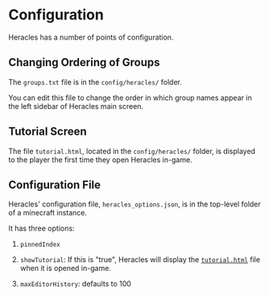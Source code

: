 # Configuration
Heracles has a number of points of configuration.

## Changing Ordering of Groups
The `groups.txt` file is in the `config/heracles/` folder.

You can edit this file to change the order in which group names appear in the left sidebar of Heracles main screen.

## Tutorial Screen
The file `tutorial.html`, located in the `config/heracles/` folder, is displayed to the player the first time they open Heracles in-game.

## Configuration File
Heracles' configuration file, `heracles_options.json`, is in the top-level folder of a minecraft instance.

It has three options:

1. `pinnedIndex`

2. `showTutorial`: If this is "true", Heracles will display the [`tutorial.html`](Tutorial-html.md) file when it is opened in-game.

3. `maxEditorHistory`: defaults to 100